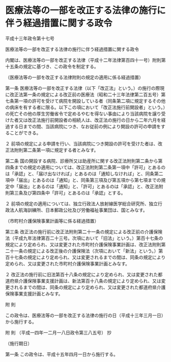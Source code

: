 # 医療法等の一部を改正する法律の施行に伴う経過措置に関する政令

平成十三年政令第十七号

医療法等の一部を改正する法律の施行に伴う経過措置に関する政令

内閣は、医療法等の一部を改正する法律（平成十二年法律第百四十一号）附則第十五条の規定に基づき、この政令を制定する。

（医療法等の一部を改正する法律附則の規定の適用に係る経過措置）

第一条 医療法等の一部を改正する法律（以下「改正法」という。）の施行の際現に改正法第一条の規定による改正前の医療法（昭和二十三年法律第二百五号）第七条第一項の許可を受けて病院を開設している者（同条第二項に規定するその他の病床を有する者に限る。以下この項において「改正法施行前開設者」という。）の死亡その他の厚生労働省令で定めるやむを得ない事由により当該病院を譲り受けた者又は改正法施行前開設者の相続人は、改正法の施行の日から二年六月を経過する日までの間、当該病院につき、なお従前の例により開設の許可の申請をすることができる。

２ 前項の規定による申請を行い、当該病院につき開設の許可を受けた者は、改正法附則第二条第一項に規定する者とみなす。

第二条 国の開設する病院、診療所又は助産所に関する改正法附則第二条から第四条までの規定の適用については、改正法附則第二条第一項中「許可」とあるのは「承認」と、「届け出なければ」とあるのは「通知しなければ」と、同条第二項中「届出」とあるのは「通知」と、同条第三項及び第五項から第七項までの規定中「届出」とあるのは「通知」と、「許可」とあるのは「承認」と、改正法附則第三条及び第四条中「許可」とあるのは「承認」とする。

２ 前項の規定の適用については、独立行政法人放射線医学総合研究所、独立行政法人航海訓練所、日本郵政公社及び労働福祉事業団は、国とみなす。

（市町村介護保険事業計画等に係る経過措置）

第三条 改正法の施行前に改正法附則第二十一条の規定による改正前の介護保険法（平成九年法律第百二十三号。次項において「旧法」という。）第百十七条の規定により定められ、又は変更された市町村介護保険事業計画は、改正法附則第二十一条の規定による改正後の介護保険法（次項において「新法」という。）第百十七条の規定により定められ、又は変更されるまでの間は、同条の規定により定められ、又は変更された市町村介護保険事業計画とみなす。

２ 改正法の施行前に旧法第百十八条の規定により定められ、又は変更された都道府県介護保険事業支援計画は、新法第百十八条の規定により定められ、又は変更されるまでの間は、同条の規定により定められ、又は変更された都道府県介護保険事業支援計画とみなす。

附 則

この政令は、医療法等の一部を改正する法律の施行の日（平成十三年三月一日）から施行する。

附 則 （平成一四年一二月一八日政令第三八五号） 抄

（施行期日）

第一条 この政令は、平成十五年四月一日から施行する。
